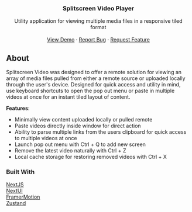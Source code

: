 <a name="readme-top"></a>

<br />
<div align="center">
  <h3 align="center">Splitscreen Video Player</h3>

  <p align="center">
    Utility application for viewing multiple media files in a responsive tiled format
    <br />
    <br />
    <a href="https://splitscreen-video.vercel.app/">View Demo</a>
    ·
    <a href="https://github.com/lucian1996/splitscreen-video/issues">Report Bug</a>
    ·
    <a href="https://github.com/lucian1996/splitscreen-video/issues">Request Feature</a>
  </p>
</div>

## About

Splitscreen Video was designed to offer a remote solution for viewing an array of media files pulled from either a remote source or uploaded locally through the user's device. Designed for quick access and utility in mind, use keyboard shortcuts to open the pop out menu or paste in multiple videos at once for an instant tiled layout of content.

**Features**:

- Minimally view content uploaded locally or pulled remote
- Paste videos directly inside window for direct action
- Ability to parse multiple links from the users clipboard for quick access to multiple videos at once
- Launch pop out menu with Ctrl + Q to add new screen
- Remove the latest video naturally with Ctrl + Z
- Local cache storage for restoring removed videos with Ctrl + X

### Built With

[NextJS](https://nextjs.org/docs)<br>
[NextUI](https://nextui.org/docs)<br>
[FramerMotion](https://www.framer.com/motion/)<br>
[Zustand](https://docs.pmnd.rs/zustand)<br>
